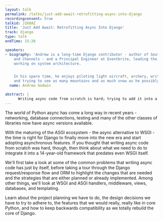 ```yaml
---
layout: talk
permalink: /talks/just-add-await-retrofitting-async-into-django
recordingconsent: true
talkid: J3X8AZ
title: 'Just Add Await: Retrofitting Async Into Django'
track: django
type: talk
endTime: 15:20

speakers:
- biography: 'Andrew is a long-time Django contributor - author of South, Django Migrations,
    and Channels - and a Principal Engineer at Eventbrite, leading the SRE team and
    working on system architecture.


    In his spare time, he enjoys piloting light aircraft, archery, writing video games,
    and trying to see as many mountains and as much snow as he possibly can.'
  name: Andrew Godwin

abstract: | 
      Writing async code from scratch is hard; trying to add it into a large, existing framework is harder. Learn about the problems we face trying to make Django async while maintaining backwards compatibility, as well as the problems maintaining hybrid sync-and-async Python codebases in general.
---
```


The world of Python async has come a long way in recent years - networking, database connections, testing and many of the other classes of libraries now have async versions available.

With the maturing of the ASGI ecosystem - the async alternative to WSGI - the time is right for Django to finally move into the new era and start adopting asynchronous features. If you thought that writing async code from scratch was hard, though, then think about what we need to do to integrate it into a 14-year-old framework that predates even WSGI itself.

We'll first take a look at some of the common problems that writing async code has just by itself, before taking a tour through the Django request/response flow and ORM to highlight the changes that are needed and the strategies that are either planned or already implemented. Among other things, we'll look at WSGI and ASGI handlers, middleware, views, databases, and templating. 

Learn about the project planning we have to do, the design decisions we have to try to adhere to, the features that we would really, really like in core Python, and how to keep backwards compatibility as we totally rebuild the core of Django.

